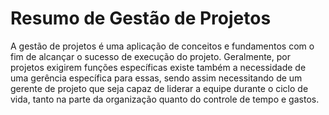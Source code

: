 # Resumo de Gestão de Projetos

A gestão de projetos é uma aplicação de conceitos e fundamentos com o fim de alcançar o sucesso de execução do projeto.
 Geralmente, por projetos exigirem funções específicas existe também a necessidade de uma gerência específica para essas, sendo assim necessitando
de um gerente de projeto que seja capaz de liderar a equipe durante o ciclo de vida, tanto na parte da organização quanto do controle de tempo e gastos.
